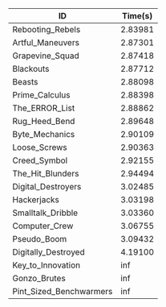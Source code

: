 |ID|Time(s)|
|-|-|
|Rebooting_Rebels|2.83981|
|Artful_Maneuvers|2.87301|
|Grapevine_Squad|2.87418|
|Blackouts|2.87712|
|Beasts|2.88098|
|Prime_Calculus|2.88398|
|The_ERROR_List|2.88862|
|Rug_Heed_Bend|2.89648|
|Byte_Mechanics|2.90109|
|Loose_Screws|2.90363|
|Creed_Symbol|2.92155|
|The_Hit_Blunders|2.94494|
|Digital_Destroyers|3.02485|
|Hackerjacks|3.03198|
|Smalltalk_Dribble|3.03360|
|Computer_Crew|3.06755|
|Pseudo_Boom|3.09432|
|Digitally_Destroyed|4.19100|
|Key_to_Innovation|inf|
|Gonzo_Brutes|inf|
|Pint_Sized_Benchwarmers|inf|
